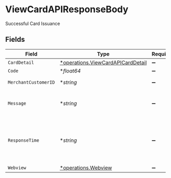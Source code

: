 # ViewCardAPIResponseBody

Successful Card Issuance


## Fields

| Field                                                                                 | Type                                                                                  | Required                                                                              | Description                                                                           |
| ------------------------------------------------------------------------------------- | ------------------------------------------------------------------------------------- | ------------------------------------------------------------------------------------- | ------------------------------------------------------------------------------------- |
| `CardDetail`                                                                          | [*operations.ViewCardAPICardDetail](../../models/operations/viewcardapicarddetail.md) | :heavy_minus_sign:                                                                    | Card deatils                                                                          |
| `Code`                                                                                | **float64*                                                                            | :heavy_minus_sign:                                                                    | Unique code.                                                                          |
| `MerchantCustomerID`                                                                  | **string*                                                                             | :heavy_minus_sign:                                                                    | Unique customer ID                                                                    |
| `Message`                                                                             | **string*                                                                             | :heavy_minus_sign:                                                                    | Description of the response code.                                                     |
| `ResponseTime`                                                                        | **string*                                                                             | :heavy_minus_sign:                                                                    | Exact TimeStamp of the response in Unix Nanoseconds format.                           |
| `Webview`                                                                             | [*operations.Webview](../../models/operations/webview.md)                             | :heavy_minus_sign:                                                                    | Card deatils                                                                          |